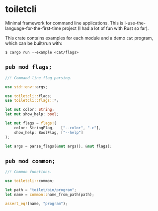 # toiletcli

Minimal framework for command line applications.
This is I-use-the-language-for-the-first-time project (I had a lot of fun with Rust so far).

This crate contains examples for each module and a demo `cat` program, which can be built/run with:
```console
$ cargo run --example <cat/flags>
```

## `pub mod flags;`

```rust
//! Command line flag parsing.

use std::env::args;

use toiletcli::flags;
use toiletcli::flags::*;

let mut color: String;
let mut show_help: bool;

let mut flags = flags!(
    color: StringFlag,   ["--color", "-c"],
    show_help: BoolFlag, ["--help"]
);

let args = parse_flags(&mut args(), &mut flags);
```

## `pub mod common;`
```rust
//! Common functions.

use toiletcli::common;

let path = "toilet/bin/program";
let name = common::name_from_path(path);

assert_eq!(name, "program");
```
